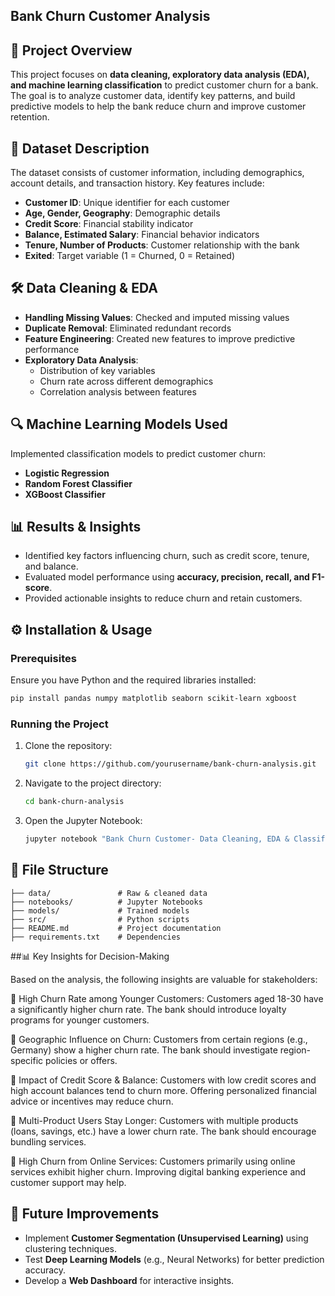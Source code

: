 ## Bank Churn Customer Analysis

## 📌 Project Overview
This project focuses on **data cleaning, exploratory data analysis (EDA), and machine learning classification** to predict customer churn for a bank. The goal is to analyze customer data, identify key patterns, and build predictive models to help the bank reduce churn and improve customer retention.

## 📂 Dataset Description
The dataset consists of customer information, including demographics, account details, and transaction history. Key features include:
- **Customer ID**: Unique identifier for each customer
- **Age, Gender, Geography**: Demographic details
- **Credit Score**: Financial stability indicator
- **Balance, Estimated Salary**: Financial behavior indicators
- **Tenure, Number of Products**: Customer relationship with the bank
- **Exited**: Target variable (1 = Churned, 0 = Retained)

## 🛠️ Data Cleaning & EDA
- **Handling Missing Values**: Checked and imputed missing values
- **Duplicate Removal**: Eliminated redundant records
- **Feature Engineering**: Created new features to improve predictive performance
- **Exploratory Data Analysis**: 
  - Distribution of key variables
  - Churn rate across different demographics
  - Correlation analysis between features

## 🔍 Machine Learning Models Used
Implemented classification models to predict customer churn:
- **Logistic Regression**
- **Random Forest Classifier**
- **XGBoost Classifier**

## 📊 Results & Insights
- Identified key factors influencing churn, such as credit score, tenure, and balance.
- Evaluated model performance using **accuracy, precision, recall, and F1-score**.
- Provided actionable insights to reduce churn and retain customers.

## ⚙️ Installation & Usage
### Prerequisites
Ensure you have Python and the required libraries installed:
```bash
pip install pandas numpy matplotlib seaborn scikit-learn xgboost
```
### Running the Project
1. Clone the repository:
   ```bash
   git clone https://github.com/yourusername/bank-churn-analysis.git
   ```
2. Navigate to the project directory:
   ```bash
   cd bank-churn-analysis
   ```
3. Open the Jupyter Notebook:
   ```bash
   jupyter notebook "Bank Churn Customer- Data Cleaning, EDA & Classification.ipynb"
   ```

## 📜 File Structure
```
├── data/               # Raw & cleaned data
├── notebooks/          # Jupyter Notebooks
├── models/             # Trained models
├── src/                # Python scripts
├── README.md           # Project documentation
├── requirements.txt    # Dependencies
```

##📊 Key Insights for Decision-Making

Based on the analysis, the following insights are valuable for stakeholders:

📌 High Churn Rate among Younger Customers: Customers aged 18-30 have a significantly higher churn rate. The bank should introduce loyalty programs for younger customers.

📌 Geographic Influence on Churn: Customers from certain regions (e.g., Germany) show a higher churn rate. The bank should investigate region-specific policies or offers.

📌 Impact of Credit Score & Balance: Customers with low credit scores and high account balances tend to churn more. Offering personalized financial advice or incentives may reduce churn.

📌 Multi-Product Users Stay Longer: Customers with multiple products (loans, savings, etc.) have a lower churn rate. The bank should encourage bundling services.

📌 High Churn from Online Services: Customers primarily using online services exhibit higher churn. Improving digital banking experience and customer support may help.

## 🚀 Future Improvements
- Implement **Customer Segmentation (Unsupervised Learning)** using clustering techniques.
- Test **Deep Learning Models** (e.g., Neural Networks) for better prediction accuracy.
- Develop a **Web Dashboard** for interactive insights.

